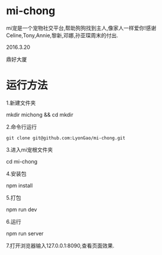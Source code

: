 # mi-chong
mi宠是一个宠物社交平台,帮助狗狗找到主人,像家人一样爱你!感谢Celine,Tony,Annie,黎新,邓娜,孙亚琛周末的付出.

2016.3.20

鼎好大厦

# 运行方法
1.新建文件夹

mkdir michong && cd mkdir

2.命令行运行

```shell
git clone git@github.com:LyonGao/mi-chong.git 
```

3.进入mi宠根文件夹

cd mi-chong

4.安装包

npm install

5.打包

npm run dev

6.运行

npm run server

7.打开浏览器输入127.0.0.1:8090,查看页面效果.

